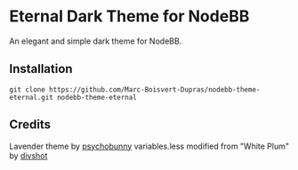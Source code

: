 Eternal Dark Theme for NodeBB
=========================

An elegant and simple dark theme for NodeBB.

## Installation

    git clone https://github.com/Marc-Boisvert-Dupras/nodebb-theme-eternal.git nodebb-theme-eternal


## Credits

Lavender theme by [psychobunny](https://github.com/NodeBB/nodebb-theme-lavender)
variables.less modified from "White Plum" by [divshot](https://github.com/divshot/)
